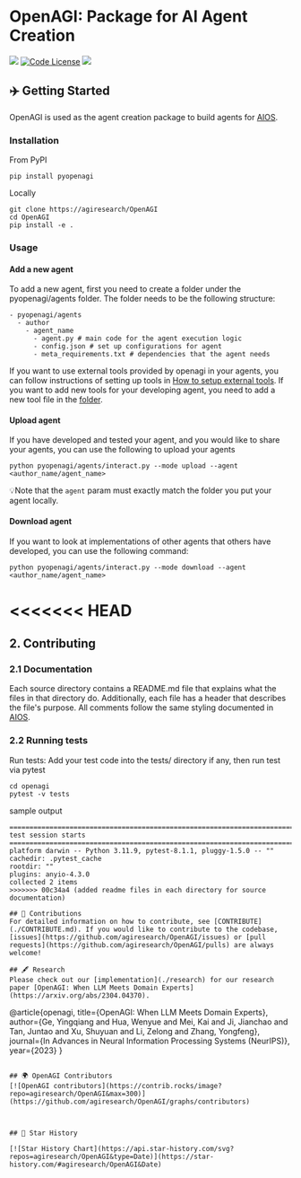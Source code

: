 # OpenAGI: Package for AI Agent Creation
<a href='https://arxiv.org/abs/2304.04370'><img src='https://img.shields.io/badge/Paper-PDF-red'></a>
[![Code License](https://img.shields.io/badge/Code%20License-MIT-green.svg)](https://github.com/agiresearch/OpenAGI/blob/main/LICENSE)
<a href='https://discord.gg/B2HFxEgTJX'><img src='https://img.shields.io/badge/Community-Discord-8A2BE2'></a>


## ✈️ Getting Started
OpenAGI is used as the agent creation package to build agents for [AIOS](https://github.com/agiresearch/AIOS).
### Installation
From PyPI
```
pip install pyopenagi
```
Locally
```
git clone https://agiresearch/OpenAGI
cd OpenAGI
pip install -e .
```

### Usage

#### Add a new agent
To add a new agent, first you need to create a folder under the pyopenagi/agents folder.
The folder needs to be the following structure:
```
- pyopenagi/agents
  - author
    - agent_name
      - agent.py # main code for the agent execution logic
      - config.json # set up configurations for agent
      - meta_requirements.txt # dependencies that the agent needs
```
If you want to use external tools provided by openagi in your agents, you can follow instructions of setting up tools in [How to setup external tools](./tools.md).
If you want to add new tools for your developing agent,
you need to add a new tool file in the [folder](./pyopenagi/tools/).

#### Upload agent
If you have developed and tested your agent, and you would like to share your agents, you can use the following to upload your agents
```
python pyopenagi/agents/interact.py --mode upload --agent <author_name/agent_name>
```
💡Note that the `agent` param must exactly match the folder you put your agent locally.

#### Download agent
If you want to look at implementations of other agents that others have developed, you can use the following command:
```
python pyopenagi/agents/interact.py --mode download --agent <author_name/agent_name>
```

<<<<<<< HEAD
=======
## 2. Contributing

### 2.1 Documentation
Each source directory contains a README.md file that explains what the files in that directory do. Additionally, each file has a header that describes the file's purpose. All comments follow the same styling documented in [AIOS](https://github.com/agiresearch/AIOS).

### 2.2 Running tests
Run tests: Add your test code into the tests/ directory if any, then run test via pytest
```
cd openagi
pytest -v tests
```
sample output
```
============================================================================================================================= test session starts ==============================================================================================================================
platform darwin -- Python 3.11.9, pytest-8.1.1, pluggy-1.5.0 -- ""
cachedir: .pytest_cache
rootdir: ""
plugins: anyio-4.3.0
collected 2 items                                                                                                                                                                                                                                                              
>>>>>>> 00c34a4 (added readme files in each directory for source documentation)

## 🚀 Contributions
For detailed information on how to contribute, see [CONTRIBUTE](./CONTRIBUTE.md). If you would like to contribute to the codebase, [issues](https://github.com/agiresearch/OpenAGI/issues) or [pull requests](https://github.com/agiresearch/OpenAGI/pulls) are always welcome!

## 🖋️ Research
Please check out our [implementation](./research) for our research paper [OpenAGI: When LLM Meets Domain Experts](https://arxiv.org/abs/2304.04370).

```
@article{openagi,
  title={OpenAGI: When LLM Meets Domain Experts},
  author={Ge, Yingqiang and Hua, Wenyue and Mei, Kai and Ji, Jianchao and Tan, Juntao and Xu, Shuyuan and Li, Zelong and Zhang, Yongfeng},
  journal={In Advances in Neural Information Processing Systems (NeurIPS)},
  year={2023}
}
```

## 🌍 OpenAGI Contributors
[![OpenAGI contributors](https://contrib.rocks/image?repo=agiresearch/OpenAGI&max=300)](https://github.com/agiresearch/OpenAGI/graphs/contributors)



## 🌟 Star History

[![Star History Chart](https://api.star-history.com/svg?repos=agiresearch/OpenAGI&type=Date)](https://star-history.com/#agiresearch/OpenAGI&Date)
